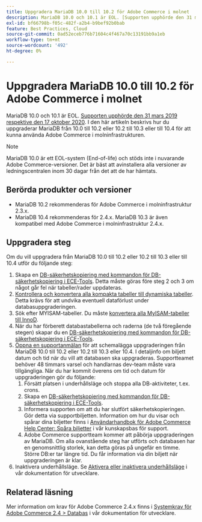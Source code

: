```yaml
---
title: Uppgradera MariaDB 10.0 till 10.2 för Adobe Commerce i molnet
description: MariaDB 10.0 och 10.1 är EOL. [Supporten upphörde den 31 mars 2019 respektive den 17 oktober 2020](https://endoflife.date/mariadb). I den här artikeln beskrivs hur du uppgraderar MariaDB från 10.0 till 10.2 eller 10.2 till 10.3 eller till 10.4 för att kunna använda Adobe Commerce i molninfrastrukturen.
exl-id: bf66798b-f05c-482f-a2b4-b9bef92b0bab
feature: Best Practices, Cloud
source-git-commit: 0ad52eceb776b71604c4f467a70c13191bb9a1eb
workflow-type: tm+mt
source-wordcount: '492'
ht-degree: 0%

---
```


# Uppgradera MariaDB 10.0 till 10.2 för Adobe Commerce i molnet

MariaDB 10.0 och 10.1 är EOL. [Supporten upphörde den 31 mars 2019 respektive den 17 oktober 2020](https://endoflife.date/mariadb). I den här artikeln beskrivs hur du uppgraderar MariaDB från 10.0 till 10.2 eller 10.2 till 10.3 eller till 10.4 för att kunna använda Adobe Commerce i molninfrastrukturen.

>[!NOTE]
>
>MariaDB 10.0 är ett EOL-system (End-of-life) och stöds inte i nuvarande Adobe Commerce-versioner. Det är bäst att avinstallera alla versioner av ledningscentralen inom 30 dagar från det att de har hämtats.

## Berörda produkter och versioner

* MariaDB 10.2 rekommenderas för Adobe Commerce i molninfrastruktur 2.3.x.
* MariaDB 10.4 rekommenderas för 2.4.x. MariaDB 10.3 är även kompatibel med Adobe Commerce i molninfrastruktur 2.4.x.

## Uppgradera steg

Om du vill uppgradera från MariaDB 10.0 till 10.2 eller 10.2 till 10.3 eller till 10.4 utför du följande steg:

1. Skapa en [DB-säkerhetskopiering med kommandon för DB-säkerhetskopiering i ECE-Tools](https://devdocs.magento.com/cloud/project/project-webint-snap.html#db-dump). Detta måste göras före steg 2 och 3 om något går fel när tabeller/rader uppdateras.
1. [Kontrollera och konvertera alla kompakta tabeller till dynamiska tabeller](https://experienceleague.adobe.com/docs/commerce-operations/implementation-playbook/best-practices/maintenance/commerce-235-upgrade-prerequisites-mariadb.html). Detta krävs för att undvika eventuell dataförlust under databasuppgraderingen.
1. Sök efter MYISAM-tabeller. Du måste [konvertera alla MyISAM-tabeller till InnoD](https://experienceleague.adobe.com/docs/commerce-operations/implementation-playbook/best-practices/planning/database-on-cloud.html).
1. När du har förberett databastabellerna och raderna (de två föregående stegen) skapar du en [DB-säkerhetskopiering med kommandon för DB-säkerhetskopiering i ECE-Tools](https://devdocs.magento.com/cloud/project/project-webint-snap.html#db-dump).
1. [Öppna en supportanmälan](/help/help-center-guide/help-center/magento-help-center-user-guide.md#submit-ticket) för att schemalägga uppgraderingen från MariaDB 10.0 till 10.2 eller 10.2 till 10.3 eller 10.4. I detaljinfo om biljett datum och tid när du vill att databasen ska uppgraderas. Supportteamet behöver 48 timmars varsel och handlarnas dev-team måste vara tillgängliga. När du har kommit överens om tid och datum för uppgraderingen gör du följande:
   1. Försätt platsen i underhållsläge och stoppa alla DB-aktiviteter, t.ex. crons.
   1. Skapa en [DB-säkerhetskopiering med kommandon för DB-säkerhetskopiering i ECE-Tools](https://devdocs.magento.com/cloud/project/project-webint-snap.html#db-dump).
   1. Informera supporten om att du har slutfört säkerhetskopieringen. Gör detta via supportbiljetten. Information om hur du visar och spårar dina biljetter finns i [Användarhandbok för Adobe Commerce Help Center: Spåra biljetter](/help/help-center-guide/help-center/magento-help-center-user-guide.md#track-tickets) i vår kunskapsbas för support.
   1. Adobe Commerce supportteam kommer att påbörja uppgraderingen av MariaDB. Om alla ovanstående steg har utförts och databasen har en genomsnittlig storlek, kan detta göras på ungefär en timme. Större DB:er tar längre tid. Du får information via din biljett när uppgraderingen är klar.
1. Inaktivera underhållsläge. Se [Aktivera eller inaktivera underhållsläge](https://devdocs.magento.com/guides/v2.4/install-gde/install/cli/install-cli-subcommands-maint.html#instgde-cli-maint) i vår dokumentation för utvecklare.

## Relaterad läsning

Mer information om krav för Adobe Commerce 2.4.x finns i [Systemkrav för Adobe Commerce 2.4 > Databas](https://devdocs.magento.com/guides/v2.4/install-gde/system-requirements.html#database) i vår dokumentation för utvecklare.
